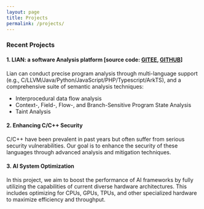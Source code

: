 ```yaml
---
layout: page
title: Projects
permalink: /projects/
---
```



  
### Recent Projects

#### 1. LIAN: a software Analysis platform [source code: [GITEE](https://gitee.com/fdu-ssr/lian), [GITHUB](https://github.com/yang-guangliang/lian)]
Lian can conduct precise program analysis through multi-language support (e.g., C/LLVM/Java/Python/JavaScript/PHP/Typescript/ArkTS), and a comprehensive suite of semantic analysis techniques:
  - Interprocedural data flow analysis
  - Context-, Field-, Flow-, and Branch-Sensitive Program State Analysis
  - Taint Analysis

#### 2. Enhancing C/C++ Security
C/C++ have been prevalent in past years but often suffer from serious security vulnerabilities. Our goal is to enhance the security of these languages through advanced analysis and mitigation techniques.

#### 3. AI System Optimization
In this project, we aim to boost the performance of AI frameworks by fully utilizing the capabilities of current diverse hardware architectures. This includes optimizing for CPUs, GPUs, TPUs, and other specialized hardware to maximize efficiency and throughput.



